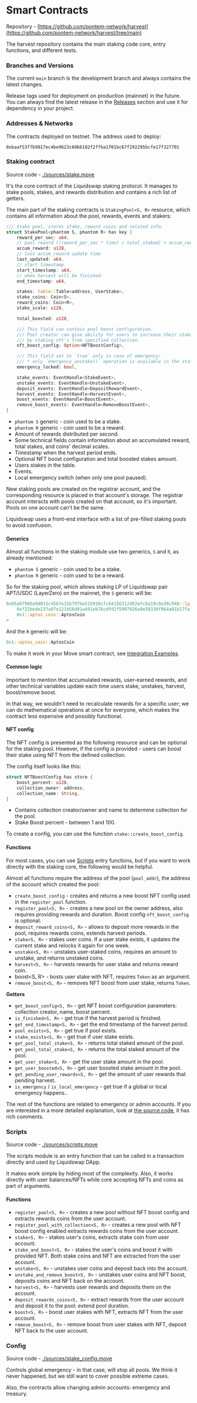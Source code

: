 # Smart Contracts

Repository - [https://github.com/pontem-network/harvest](https://github.com/pontem-network/harvest/tree/main)

The harvest repository contains the main staking code core, entry functions, and different tests.

### Branches and Versions

The current `main` branch is the development branch and always contains the latest changes.

Release tags used for deployment on production (mainnet) in the future. You can always find the latest release in the [Releases](https://github.com/pontem-network/harvest/releases) section and use it for dependency in your project.&#x20;

### Addresses & Networks

The contracts deployed on testnet. The address used to deploy:

```
0xbaaf53f7b9017ec4be9623c60b6182f2ffba1f01bc67f292295bcfe17f327701
```

### Staking contract

Source code - [./sources/stake.move](https://github.com/pontem-network/harvest/blob/main/sources/stake.move)

It's the core contract of the Liquidswap staking protocol. It manages to stake pools, stakes, and rewards distribution and contains a rich list of getters.

The main part of the staking contracts is `StakingPool<S, R>` resource, which contains all information about the pool, rewards, events and stakers:

```rust
/// Stake pool, stores stake, reward coins and related info.
struct StakePool<phantom S, phantom R> has key {
    reward_per_sec: u64,
    // pool reward ((reward_per_sec * time) / total_staked) + accum_reward (previous period)
    accum_reward: u128,
    // last accum_reward update time
    last_updated: u64,
    // start timestamp.
    start_timestamp: u64,
    // when harvest will be finished.
    end_timestamp: u64,

    stakes: table::Table<address, UserStake>,
    stake_coins: Coin<S>,
    reward_coins: Coin<R>,
    stake_scale: u128,

    total_boosted: u128,

    /// This field can contain pool boost configuration.
    /// Pool creator can give ability for users to increase their stake profitability
    /// by staking nft's from specified collection.
    nft_boost_config: Option<NFTBoostConfig>,

    /// This field set to `true` only in case of emergency:
    /// * only `emergency_unstake()` operation is available in the state of emergency
    emergency_locked: bool,

    stake_events: EventHandle<StakeEvent>,
    unstake_events: EventHandle<UnstakeEvent>,
    deposit_events: EventHandle<DepositRewardEvent>,
    harvest_events: EventHandle<HarvestEvent>,
    boost_events: EventHandle<BoostEvent>,
    remove_boost_events: EventHandle<RemoveBoostEvent>,
}
```

* `phantom S` generic - coin used to be a stake.
* `phantom R` generic - coin used to be a reward.
* Amount of rewards distributed per second.
* Some technical fields contain information about an accumulated reward, total stakes, and coins' decimal scales.
* Timestamp when the harvest period ends.
* Optional NFT boost configuration and total boosted stakes amount.
* Users stakes in the table.
* Events.
* Local emergency switch (when only one pool paused).

New staking pools are created on the registrar account, and the corresponding resource is placed in that account's storage. The registrar account interacts with pools created on that account, so it's important. Pools on one account can't be the same.

Liquidswap uses a front-end interface with a list of pre-filled staking pools to avoid confusion.

#### Generics

Almost all functions in the staking module use two generics, `S` and `R`, as already mentioned:

* `phantom S` generic - coin used to be a stake.
* `phantom R` generic - coin used to be a reward.

So for the staking pool, which allows staking LP of Liquidswap pair APT/USDC (LayerZero) on the mainnet, the `S` generic will be:

```rust
0x05a97986a9d031c4567e15b797be516910cfcb4156312482efc6a19c0a30c948::lp_coin::LP<
    0xf22bede237a07e121b56d91a491eb7bcdfd1f5907926a9e58338f964a01b17fa::asset::USDC,
    0x1::aptos_coin::AptosCoin
>
```

And the `R` generic will be:

```rust
0x1::aptos_coin::AptosCoin
```

To make it work in your Move smart contract, see [Integration Examples](integration-examples.md).

#### Common logic

Important to mention that accumulated rewards, user-earned rewards, and other technical variables update each time users stake, unstakes, harvest, boost/remove boost.

In that way, we wouldn't need to recalculate rewards for a specific user; we can do mathematical operations at once for everyone, which makes the contract less expensive and possibly functional.

#### NFT config

The NFT config is presented as the following resource and can be optional for the staking pool. However, if the config is provided - users can boost their stake using NFT from the defined collection.

The config itself looks like this:

```rust
struct NFTBoostConfig has store {
    boost_percent: u128,
    collection_owner: address,
    collection_name: String,
}
```

* Contains collection creator/owner and name to determine collection for the pool.
* Stake Boost percent - between 1 and 100.

To create a config, you can use the function `stake::create_boost_config`.

#### Functions

For most cases, you can use [Scripts](smart-contracts.md#scripts) entry functions, but if you want to work directly with the staking core, the following would be helpful.

Almost all functions require the address of the pool (`pool_addr`), the address of the account which created the pool:

* `create_boost_config` - creates and returns a new boost NFT config used in the `register_pool` function.
* `register_pool<S, R>` - creates a new pool on the owner address, also requires providing rewards and duration. Boost config `nft_boost_config` is optional.
* `deposit_reward_coins<S, R>` - allows to deposit more rewards in the pool, requires rewards coins, extends harvest periods.
* `stake<S, R>` - stakes user coins. If a user stake exists, it updates the current stake and relocks it again for one week.
* `unstake<S, R>` - unstakes user-staked coins, requires an amount to unstake, and returns unstaked coins.
* `harvest<S, R>` - harvests rewards for user stake and returns reward coin.
* boost\<S, R> - bosts user stake with NFT, requires `Token` as an argument.
* `remove_boost<S, R>` - removes NFT boost from user stake, returns `Token`.&#x20;

**Getters**

* `get_boost_config<S, R>` - get NFT boost configuration parameters: collection creator, name, boost percent.
* `is_finished<S, R>` - get true if the harvest period is finished.
* `get_end_timestamp<S, R>` - get the end timestamp of the harvest period.
* `pool_exists<S, R>`  - get true if pool exists.
* `stake_exists<S, R>` - get true if user stake exists.
* `get_pool_total_stake<S, R>` - returns total staked amount of the pool.
* `get_pool_total_stake<S, R>` - returns the total staked amount of the pool.
* `get_user_stake<S, R>` - get the user stake amount in the pool.
* `get_user_boosted<S, R>` - get user boosted stake amount in the pool.
* `get_pending_user_rewards<S, R>` - get the amount of user rewards that pending harvest.
* `is_emergency` / `is_local_emergency` - get true if a global or local emergency happens..

The rest of the functions are related to emergency or admin accounts. If you are interested in a more detailed explanation, look at [the source code](https://github.com/pontem-network/harvest/blob/main/sources/stake.move), it has rich comments.

### Scripts

Source code - [./sources/scripts.move](https://github.com/pontem-network/harvest/blob/main/sources/scripts.move)

The scripts module is an entry function that can be called in a transaction directly and used by Liquidswap DApp.

It makes work simple by hiding most of the complexity. Also, it works directly with user balances/NFTs while core accepting NFTs and coins as part of arguments.

#### Functions

* `register_pool<S, R>` - creates a new pool without NFT boost config and extracts rewards coins from the user account.
* `register_pool_with_collection<S, R>` - creates a new pool with NFT boost config enabled extracts rewards coins from the user account.
* `stake<S, R>` - stakes user's coins, extracts stake coin from user account.
* `stake_and_boost<S, R>` - stakes the user's coins and boost it with provided NFT. Both stake coins and NFT are extracted from the user account.
* `unstake<S, R>` - unstakes user coins and deposit back into the account.
* `unstake_and_remove_boost<S, R>` - unstakes user coins and NFT boost, deposits coins and NFT back on the account.
* `harvest<S, R>` - harvests user rewards and deposits them on the account.
* `deposit_rewards_coins<S, R>` - extract rewards from the user account and deposit it to the pool: extend pool duration.
* `boost<S, R>` - boost user stakes with NFT, extracts NFT from the user account.
* `remove_boost<S, R>` - remove boost from user stakes with NFT, deposit NFT back to the user account.

### Config

Source code - [./sources/stake\_config.move](https://github.com/pontem-network/harvest/blob/main/sources/stake\_config.move)

Controls global emergency - in that case, will stop all pools. We think it never happened, but we still want to cover possible extreme cases.

Also, the contracts allow changing admin accounts: emergency and treasury.

